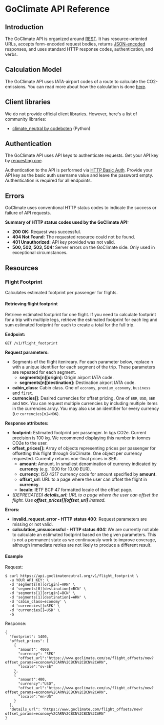 # GoClimate API Reference

## Introduction

The GoClimate API is organized around [REST][rest]. It has
resource-oriented URLs, accepts form-encoded request bodies, returns
[JSON-encoded][json] responses, and uses standard HTTP response codes,
authentication, and verbs.

[rest]: https://developer.mozilla.org/en-US/docs/Glossary/REST
[json]: http://www.json.org/

## Calculation Model

The GoClimate API uses IATA-airport codes of a route to calculate the 
CO2-emissions. You can read more about how the 
calculation is done [here][pdf].

[pdf]: https://www.goclimate.com/blog/wp-content/uploads/2019/04/Calculations-in-GoClimateNeutral-Flight-Footprint-API.pdf

## Client libraries

We do not provide official client libraries. However, here's a list of
community libraries:

- [climate_neutral by codeboten](https://github.com/codeboten/climate_neutral) (Python)

## Authentication

The GoClimate API uses API keys to authenticate requests. Get your API
key by [requesting one][request].

Authentication to the API is performed via [HTTP Basic Auth][basic-auth].
Provide your API key as the basic auth username value and leave the password
empty. Authentication is required for all endpoints.

[request]: ./api_keys
[basic-auth]: https://developer.mozilla.org/en-US/docs/Web/HTTP/Authentication

## Errors

GoClimate uses conventional HTTP status codes to indicate the success or
failure of API requests.

**Summary of HTTP status codes used by the GoClimate API:**

- **200 OK:** Request was successful.
- **404 Not Found:** The requested resource could not be found.
- **401 Unauthorized:** API key provided was not valid.
- **500, 502, 503, 504:** Server errors on the GoClimate side. Only used
  in exceptional circumstances.

## Resources

### Flight Footprint

Calculates estimated footprint per passenger for flights.

#### Retrieving flight footprint

Retrieve estimated footprint for one flight. If you need to calculate footprint
for a trip with multiple legs, retrieve the estimated footprint for each leg
and sum estimated footprint for each to create a total for the full trip.

**Endpoint:**

`GET /v1/flight_footprint`

**Request parameters:**

- Segments of the flight itenireary. For each parameter below, replace n with a unique identifier for each segment of the trip. These parameters are repeated for each segment.
  - **segments[n][origin]:** Origin airport IATA code.
  - **segments[n][destination]:** Destination airport IATA code.
- **cabin_class:** Cabin class. One of `economy`, `premium_economy`, `business`
  and `first`.
- **currencies[]:** Desired currencies for offset pricing. One of `EUR`, `USD`, `SEK` and `NOK`. You can request multiple currencies by including multiple items in the currencies array. You may also use an identifier for every currency (i.e `currencies[n]=NOK`).

**Response attributes:**

- **footprint**: Estimated footprint per passenger. In kgs CO2e.  Current
  precision is 100 kg. We recommend displaying this number in tonnes CO2e to the
  user.
- **offset_prices[]:** Array of objects representing prices per passenger for
  offsetting this flight through GoClimate. One object per currency
  requested.
  Currently returns non-final prices in SEK.
  - **amount**: Amount. In smallest denomination of currency indicated by
    **currency** (e.g. 1000 for 10.00 EUR).
  - **currency**: ISO 4217 currency code for amount specified by **amount**.
  - **offset\_url**: URL to a page where the user can offset the flight in **currency**.
  - **locale**: IETF BCP 47 formatted locale of the offset page.
- _(DEPRECATED) **details\_url**: URL to a page where the user can offset the flight. Use **offset\_prices[][offset\_url]** instead._

**Errors:**

- **invalid\_request\_error - HTTP status 400**: Request parameters are missing
  or not valid.
- **calculation_unsuccessful - HTTP status 404:** We are currently not able to
  calculate an estimated footprint based on the given parameters. This is not a
  permanent state as we continuously work to improve coverage, although
  immediate retries are not likely to produce a different result.

#### Example

Request:

    $ curl https://api.goclimateneutral.org/v1/flight_footprint \
      -u YOUR_API_KEY: \
      -d 'segments[0][origin]=ARN' \
      -d 'segments[0][destination]=BCN' \
      -d 'segments[1][origin]=BCN' \
      -d 'segments[1][destination]=ARN' \
      -d 'cabin_class=economy' \
      -d 'currencies[]=SEK' \
      -d 'currencies[]=USD' \
      -G

Response:

    {
      "footprint": 1400,
      "offset_prices": [
        {
          "amount": 4000,
          "currency": "SEK"
          "offset_url":"https://www.goclimate.com/se/flight_offsets/new?offset_params=economy%2CARN%2CBCN%2CBCN%2CARN",
          "locale":"sv-SE"
        },
        {
          "amount":400,
          "currency":"USD",
          "offset_url":"https://www.goclimate.com/us/flight_offsets/new?offset_params=economy%2CARN%2CBCN%2CBCN%2CARN",
          "locale":"en-US"
        }
      ],
      "details_url": "https://www.goclimate.com/flight_offsets/new?offset_params=economy%2CARN%2CBCN%2CBCN%2CARN"
    }

